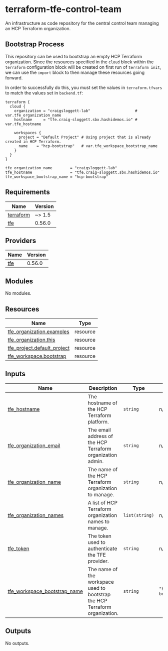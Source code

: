 # terraform-tfe-control-team
An infrastructure as code repository for the central control team managing an HCP Terraform organization.

## Bootstrap Process
This repository can be used to bootstrap an empty HCP Terraform organization. Since the resources
specified in the `cloud` block within the `terraform` configuration block will be created on first
run of `terraform init`, we can use the `import` block to then manage these resources going
forward.

In order to successfully do this, you must set the values in `terraform.tfvars` to match the values
set in `backend.tf`:

```hcl
terraform {
  cloud {
    organization = "craigsloggett-lab"                    # var.tfe_organization_name
    hostname     = "tfe.craig-sloggett.sbx.hashidemos.io" # var.tfe_hostname

    workspaces {
      project = "Default Project" # Using project that is already created in HCP Terraform.
      name    = "hcp-bootstrap"   # var.tfe_workspace_bootstrap_name
    }
  }
}
```

```hcl
tfe_organization_name        = "craigsloggett-lab"
tfe_hostname                 = "tfe.craig-sloggett.sbx.hashidemos.io"
tfe_workspace_bootstrap_name = "hcp-bootstrap"
```

<!-- BEGIN_TF_DOCS -->
## Requirements

| Name | Version |
|------|---------|
| <a name="requirement_terraform"></a> [terraform](#requirement\_terraform) | ~> 1.5 |
| <a name="requirement_tfe"></a> [tfe](#requirement\_tfe) | 0.56.0 |

## Providers

| Name | Version |
|------|---------|
| <a name="provider_tfe"></a> [tfe](#provider\_tfe) | 0.56.0 |

## Modules

No modules.

## Resources

| Name | Type |
|------|------|
| [tfe_organization.examples](https://registry.terraform.io/providers/hashicorp/tfe/0.56.0/docs/resources/organization) | resource |
| [tfe_organization.this](https://registry.terraform.io/providers/hashicorp/tfe/0.56.0/docs/resources/organization) | resource |
| [tfe_project.default_project](https://registry.terraform.io/providers/hashicorp/tfe/0.56.0/docs/resources/project) | resource |
| [tfe_workspace.bootstrap](https://registry.terraform.io/providers/hashicorp/tfe/0.56.0/docs/resources/workspace) | resource |

## Inputs

| Name | Description | Type | Default | Required |
|------|-------------|------|---------|:--------:|
| <a name="input_tfe_hostname"></a> [tfe\_hostname](#input\_tfe\_hostname) | The hostname of the HCP Terraform platform. | `string` | n/a | yes |
| <a name="input_tfe_organization_email"></a> [tfe\_organization\_email](#input\_tfe\_organization\_email) | The email address of the HCP Terraform organization admin. | `string` | n/a | yes |
| <a name="input_tfe_organization_name"></a> [tfe\_organization\_name](#input\_tfe\_organization\_name) | The name of the HCP Terraform organization to manage. | `string` | n/a | yes |
| <a name="input_tfe_organization_names"></a> [tfe\_organization\_names](#input\_tfe\_organization\_names) | A list of HCP Terraform organization names to manage. | `list(string)` | n/a | yes |
| <a name="input_tfe_token"></a> [tfe\_token](#input\_tfe\_token) | The token used to authenticate the TFE provider. | `string` | n/a | yes |
| <a name="input_tfe_workspace_bootstrap_name"></a> [tfe\_workspace\_bootstrap\_name](#input\_tfe\_workspace\_bootstrap\_name) | The name of the workspace used to bootstrap the HCP Terraform organization. | `string` | `"hcp-bootstrap"` | no |

## Outputs

No outputs.
<!-- END_TF_DOCS -->

